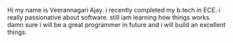 Hi my name is Veerannagari Ajay. i recently completed my b.tech in ECE. i really passionative about software. still iam learning how things works. damn sure i will be a great programmer in future and i will build an excellent things.
